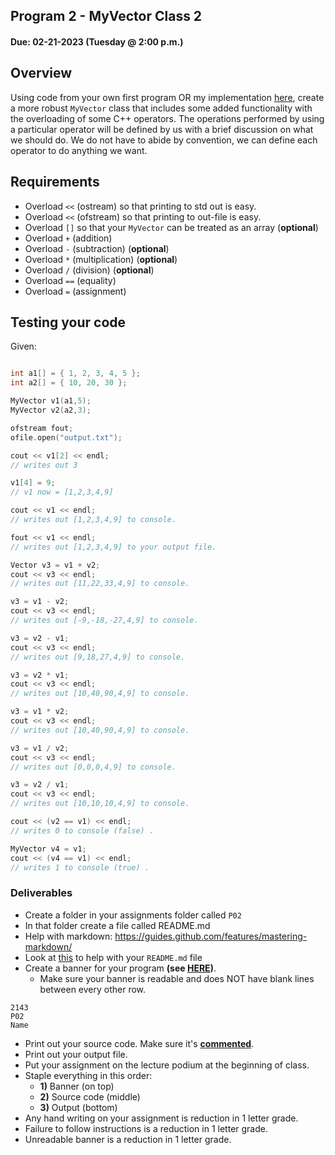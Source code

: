 ## Program 2 - MyVector Class 2
#### Due: 02-21-2023 (Tuesday @ 2:00 p.m.)

## Overview

Using code from your own first program OR my implementation [here](starter.cpp), create a more robust `MyVector` class that includes some added functionality with the overloading of some C++ operators. The operations performed by using a particular operator will be defined by us with a brief discussion on what we should do. We do not have to abide by convention, we can define each operator to do anything we want.

## Requirements

- Overload `<<` (ostream) so that printing to std out is easy. 
- Overload `<<` (ofstream) so that printing to out-file is easy. 
- Overload `[]` so that your `MyVector` can be treated as an array (**optional**)
- Overload `+` (addition) 
- Overload `-` (subtraction)  (**optional**)
- Overload `*` (multiplication)  (**optional**)
- Overload `/` (division)  (**optional**)
- Overload `==` (equality) 
- Overload `=` (assignment) 


## Testing your code

Given:

```cpp

int a1[] = { 1, 2, 3, 4, 5 };
int a2[] = { 10, 20, 30 };

MyVector v1(a1,5);
MyVector v2(a2,3);

ofstream fout;
ofile.open("output.txt");

cout << v1[2] << endl;
// writes out 3

v1[4] = 9;
// v1 now = [1,2,3,4,9]

cout << v1 << endl;
// writes out [1,2,3,4,9] to console.

fout << v1 << endl;
// writes out [1,2,3,4,9] to your output file.

Vector v3 = v1 + v2;
cout << v3 << endl;
// writes out [11,22,33,4,9] to console.

v3 = v1 - v2;
cout << v3 << endl;
// writes out [-9,-18,-27,4,9] to console.

v3 = v2 - v1;
cout << v3 << endl;
// writes out [9,18,27,4,9] to console.

v3 = v2 * v1;
cout << v3 << endl;
// writes out [10,40,90,4,9] to console.

v3 = v1 * v2;
cout << v3 << endl;
// writes out [10,40,90,4,9] to console.

v3 = v1 / v2;
cout << v3 << endl;
// writes out [0,0,0,4,9] to console.

v3 = v2 / v1;
cout << v3 << endl;
// writes out [10,10,10,4,9] to console.

cout << (v2 == v1) << endl;
// writes 0 to console (false) .

MyVector v4 = v1;
cout << (v4 == v1) << endl;
// writes 1 to console (true) .

```


### Deliverables
- Create a folder in your assignments folder called `P02`
- In that folder create a file called README.md
- Help with markdown: https://guides.github.com/features/mastering-markdown/
- Look at [this](../../Resources/02-Readmees/README.md) to help with your `README.md` file
- Create a banner for your program **(see [HERE](../../Resources/03-Banner/README.md))**.
  - Make sure your banner is readable and does NOT have blank lines between every other row.

```
2143 
P02
Name
```

- Print out your source code. Make sure it's **[commented](../../Resources/01-Comments/README.md)**.
- Print out your output file.
- Put your assignment on the lecture podium at the beginning of class.
- Staple everything in this order:
  - **1)** Banner (on top)
  - **2)** Source code (middle)
  - **3)** Output (bottom)
- Any hand writing on your assignment is reduction in 1 letter grade.
- Failure to follow instructions is a reduction in 1 letter grade.
- Unreadable banner is a reduction in 1 letter grade.



